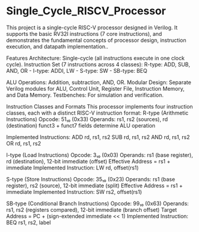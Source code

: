# Single_Cycle_RISCV_Processor
This project is a single-cycle RISC-V processor designed in Verilog. It supports the basic RV32I instructions (7 core instructions), and demonstrates the fundamental concepts of processor design, instruction execution, and datapath implementation..

Features
Architecture: Single-cycle (all instructions execute in one clock cycle).
Instruction Set (7 instructions across 4 classes):
R-type: ADD, SUB, AND, OR   -   I-type: ADDI, LW    -    S-type: SW    -    SB-type: BEQ

ALU Operations: Addition, subtraction, AND, OR.
Modular Design: Separate Verilog modules for ALU, Control Unit, Register File, Instruction Memory, and Data Memory.
Testbenches: For simulation and verification.

Instruction Classes and Formats
This processor implements four instruction classes, each with a distinct RISC-V instruction format:
R-type (Arithmetic Instructions)
Opcode: 51₁₀ (0x33)
Operands: rs1, rs2 (sources), rd (destination)
funct3 + funct7 fields determine ALU operation

Implemented Instructions:
ADD rd, rs1, rs2
SUB rd, rs1, rs2
AND rd, rs1, rs2
OR rd, rs1, rs2

I-type (Load Instructions)
Opcode: 3₁₀ (0x03)
Operands: rs1 (base register), rd (destination), 12-bit immediate (offset)
Effective Address = rs1 + immediate
Implemented Instruction:
LW rd, offset(rs1)

S-type (Store Instructions)
Opcode: 35₁₀ (0x23)
Operands: rs1 (base register), rs2 (source), 12-bit immediate (split)
Effective Address = rs1 + immediate
Implemented Instruction:
SW rs2, offset(rs1)

SB-type (Conditional Branch Instructions)
Opcode: 99₁₀ (0x63)
Operands: rs1, rs2 (registers compared), 12-bit immediate (branch offset)
Target Address = PC + (sign-extended immediate << 1)
Implemented Instruction:
BEQ rs1, rs2, label
